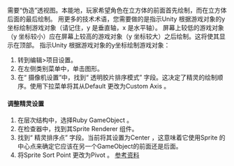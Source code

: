 需要“伪造”透视图。本能地，玩家希望角色在立方体的前面首先绘制，而在立方体后面的最后绘制。
用更多的技术术语，您需要做的是指示Unity 根据游戏对象的y坐标绘制游戏对象（请记住，y 是垂直轴，x 是水平轴）。
屏幕上较低的游戏对象（y 坐标较小）应在屏幕上较高的游戏对象（y 坐标较大）之后绘制。这将使其显示在顶部。
指示Unity 根据游戏对象的y坐标绘制游戏对象：
1. 转到编辑>项目设置。
2. 在左侧类别菜单中，单击图形。
3. 在“ 摄像机设置”中，找到“ 透明胶片排序模式” 字段。这决定了精灵的绘制顺序。使用下拉菜单将其从Default 更改为Custom Axis 。

#### 调整精灵设置
1.   在层次结构中，选择Ruby GameObject 。
2. 在检查器中，找到其Sprite Renderer 组件。
3. 找到“ 精灵排序点” 字段。当前将其设置为Center ，这意味着它使用Sprite 的中心点来确定它应该在另一个GameObject的前面还是后面。
4.   将Sprite Sort Point 更改为Pivot 。
[参考资料](https://learn.unity.com/tutorial/decorating-the-world?uv=2019.2&projectId=5c6166dbedbc2a0021b1bc7c#5ce283dbedbc2a05cbfbcf48)
